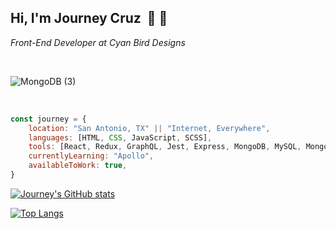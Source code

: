 ## Hi, I'm Journey Cruz &nbsp;👋 🤠
*Front-End Developer at Cyan Bird Designs*

<br />

![MongoDB (3)](https://user-images.githubusercontent.com/62083284/127786965-8da079f6-a69f-4c7f-b01c-a3a382a798a4.png)

<br />

```javascript
const journey = {
    location: "San Antonio, TX" || "Internet, Everywhere",
    languages: [HTML, CSS, JavaScript, SCSS],
    tools: [React, Redux, GraphQL, Jest, Express, MongoDB, MySQL, Mongoose, Sequelize, Node],
    currentlyLearning: "Apollo",
    availableToWork: true,
}
```
[![Journey's GitHub stats](https://github-readme-stats.vercel.app/api?username=journeycruz&theme=react&show_icons=true)](https://github.com/anuraghazra/github-readme-stats)

[![Top Langs](https://github-readme-stats.vercel.app/api/top-langs/?username=journeycruz&layout=compact)](https://github.com/anuraghazra/github-readme-stats)
